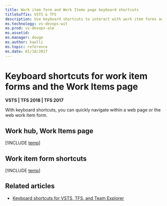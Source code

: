 ```yaml
---
title: Work item form and Work Items page keyboard shortcuts 
titleSuffix: VSTS & TFS
description: Use keyboard shortcuts to interact with work item forms and the Work Items page 
ms.technology: vs-devops-wit
ms.prod: vs-devops-alm
ms.assetid: 
ms.manager: douge
ms.author: kaelli
ms.topic: reference
ms.date: 01/18/2017
---
```


# Keyboard shortcuts for work item forms and the Work Items page

**VSTS | TFS 2018 | TFS 2017**

With keyboard shortcuts, you can quickly navigate within a web page or the web work item form. 

## Work hub, Work Items page 

[!INCLUDE [temp](../../_shared/keyboard-shortcuts/work-items-page-shortcuts.md)]

## Work item form shortcuts

[!INCLUDE [temp](../../_shared/keyboard-shortcuts/wi-form-shortcuts.md)] 


## Related articles

- [Keyboard shortcuts for VSTS, TFS, and Team Explorer](../../collaborate/keyboard-shortcuts.md)


